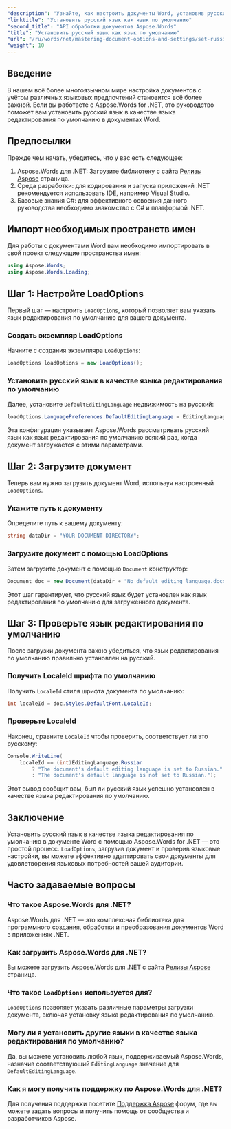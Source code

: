 ```yaml
---
"description": "Узнайте, как настроить документы Word, установив русский язык в качестве языка редактирования по умолчанию с помощью Aspose.Words для .NET. Это пошаговое руководство."
"linktitle": "Установить русский язык как язык по умолчанию"
"second_title": "API обработки документов Aspose.Words"
"title": "Установить русский язык как язык по умолчанию"
"url": "/ru/words/net/mastering-document-options-and-settings/set-russian-as-default-edit-language/"
"weight": 10
---
```


## Введение

В нашем всё более многоязычном мире настройка документов с учётом различных языковых предпочтений становится всё более важной. Если вы работаете с Aspose.Words for .NET, это руководство поможет вам установить русский язык в качестве языка редактирования по умолчанию в документах Word. 

## Предпосылки

Прежде чем начать, убедитесь, что у вас есть следующее:

1. Aspose.Words для .NET: Загрузите библиотеку с сайта [Релизы Aspose](https://releases.aspose.com/words/net/) страница.
2. Среда разработки: для кодирования и запуска приложений .NET рекомендуется использовать IDE, например Visual Studio.
3. Базовые знания C#: для эффективного освоения данного руководства необходимо знакомство с C# и платформой .NET.

## Импорт необходимых пространств имен

Для работы с документами Word вам необходимо импортировать в свой проект следующие пространства имен:

```csharp
using Aspose.Words;
using Aspose.Words.Loading;
```

## Шаг 1: Настройте LoadOptions

Первый шаг — настроить `LoadOptions`, который позволяет вам указать язык редактирования по умолчанию для вашего документа.

### Создать экземпляр LoadOptions

Начните с создания экземпляра `LoadOptions`:

```csharp
LoadOptions loadOptions = new LoadOptions();
```

### Установить русский язык в качестве языка редактирования по умолчанию

Далее, установите `DefaultEditingLanguage` недвижимость на русский:

```csharp
loadOptions.LanguagePreferences.DefaultEditingLanguage = EditingLanguage.Russian;
```

Эта конфигурация указывает Aspose.Words рассматривать русский язык как язык редактирования по умолчанию всякий раз, когда документ загружается с этими параметрами.

## Шаг 2: Загрузите документ

Теперь вам нужно загрузить документ Word, используя настроенный `LoadOptions`.

### Укажите путь к документу

Определите путь к вашему документу:

```csharp
string dataDir = "YOUR DOCUMENT DIRECTORY";
```

### Загрузите документ с помощью LoadOptions

Затем загрузите документ с помощью `Document` конструктор:

```csharp
Document doc = new Document(dataDir + "No default editing language.docx", loadOptions);
```

Этот шаг гарантирует, что русский язык будет установлен как язык редактирования по умолчанию для загруженного документа.

## Шаг 3: Проверьте язык редактирования по умолчанию

После загрузки документа важно убедиться, что язык редактирования по умолчанию правильно установлен на русский.

### Получить LocaleId шрифта по умолчанию

Получить `LocaleId` стиля шрифта документа по умолчанию:

```csharp
int localeId = doc.Styles.DefaultFont.LocaleId;
```

### Проверьте LocaleId

Наконец, сравните `LocaleId` чтобы проверить, соответствует ли это русскому:

```csharp
Console.WriteLine(
    localeId == (int)EditingLanguage.Russian
        ? "The document's default editing language is set to Russian."
        : "The document's default language is not set to Russian.");
```

Этот вывод сообщит вам, был ли русский язык успешно установлен в качестве языка редактирования по умолчанию.

## Заключение

Установить русский язык в качестве языка редактирования по умолчанию в документе Word с помощью Aspose.Words for .NET — это простой процесс. `LoadOptions`, загрузив документ и проверив языковые настройки, вы можете эффективно адаптировать свои документы для удовлетворения языковых потребностей вашей аудитории.

## Часто задаваемые вопросы

### Что такое Aspose.Words для .NET?

Aspose.Words для .NET — это комплексная библиотека для программного создания, обработки и преобразования документов Word в приложениях .NET.

### Как загрузить Aspose.Words для .NET?

Вы можете загрузить Aspose.Words для .NET с сайта [Релизы Aspose](https://releases.aspose.com/words/net/) страница.

### Что такое `LoadOptions` используется для?

`LoadOptions` позволяет указать различные параметры загрузки документа, включая установку языка редактирования по умолчанию.

### Могу ли я установить другие языки в качестве языка редактирования по умолчанию?

Да, вы можете установить любой язык, поддерживаемый Aspose.Words, назначив соответствующий `EditingLanguage` значение для `DefaultEditingLanguage`.

### Как я могу получить поддержку по Aspose.Words для .NET?

Для получения поддержки посетите [Поддержка Aspose](https://forum.aspose.com/c/words/8) форум, где вы можете задать вопросы и получить помощь от сообщества и разработчиков Aspose.